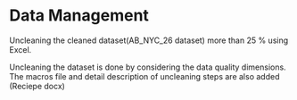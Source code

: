# Data Management 

Uncleaning the cleaned dataset(AB_NYC_26 dataset) more than 25 % using Excel. 

Uncleaning the dataset is done by considering the data quality dimensions. The macros file and detail description of uncleaning steps are also added  (Reciepe docx)
